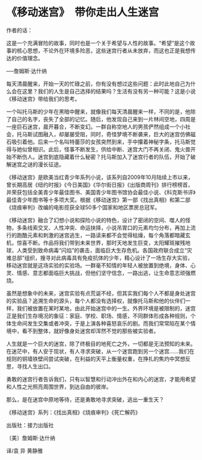 # 《移动迷宫》　带你走出人生迷宫

作者的话： 

这是一个充满冒险的故事，同时也是一个关于希望与人性的故事。“希望”是这个故事的核心思想，不论外在环境多险恶，这些迷宫行者从未放弃，而这也正是我想传达的价值理念。 

──詹姆斯·达什纳 

每天清晨醒来，开始一天的忙碌之前，你有没有想过这些问题：此时此地自己为什么会在这里？我们的人生是自己选择的结果吗？生活有没有另一种可能？这是小说《移动迷宫》带给我们的思考。 

一个叫托马斯的少年在黑暗中醒来，就像我们每天清晨醒来一样，不同的是，他除了自己的名字，丧失了全部的记忆。随后，他发现自己来到一片林间空地，四周是一座巨石迷宫，晨开暮合，不断变幻。一群自称空地人的男孩俨然组成一个小社会，托马斯试图融入，却屡屡受阻，同时，奇怪梦境不断袭来，巨大的迷宫仿佛磁石吸引着他。后来一个名叫特蕾莎的女孩突然到来，手中攥着神秘字条，托马斯觉得与她似曾相识。此后，怪事不断发生，供给中断、迷宫大门不再关闭、鬼火兽开始不断伤人。迷宫到底隐藏着什么秘密？托马斯加入了迷宫行者的队伍，开始了破解迷宫之谜的漫长征途。 

《移动迷宫》是欧美当红青少年系列小说，该系列自2009年10月陆续上市以来，曾长期高居《纽约时报》《今日美国》《华尔街日报》《出版商周刊》排行榜榜首，并荣获包括全美青少年最佳图书、美国青少年图书馆协会最佳小说、《科克斯书评》最佳青少年图书等十多项大奖。根据《移动迷宫》第一部《找出真相》和第二部《烧痕审判》改编的电影揽获全球50多个国家和地区票房总冠军。 

《移动迷宫》融合了幻想小说和探险小说的特色，设计了密闭的空间、噬人的怪物，多条线索交叉、人性冲突、命运抉择，小说吊胃口的元素均匀分布，再加上流行的跑酷元素和刺激的迷宫逃生，一路读来都不会觉得枯燥，每个角落都暗藏玄机，惊喜不断。作品将我们带到未来世界，那时天地发生巨变，太阳耀斑摧残地球，人类受到致命病毒“闪焰”的袭击，面临巨大生存危机。各国政府联合成立“灾难总部”组织，搜寻对此病毒具有免疫抗体的少年，精心设计了一场生存大实验，移动迷宫就是这场实验的实验场。一群毫不知情的年轻人被放置到绝境，身体、心灵、情感、意志都面临巨大挑战，但他们坚守信念，一路出逃，让生命意志顽强燃烧。 

虽然是想象中的未来，迷宫实验有点荒诞不经，但其实我们每个人不都是身处迷宫的实验品？追溯生命的源头，每个人都没有选择权，就像托马斯和他的伙伴们一样，我们被放置在某时某地，由此开始迷宫中的一生。外界环境是被限制的，迷宫正是我们生存境况的象征：家庭、学校、职场、情感，不同群体形成各种规则，个体生命间发生交集或者冲突，于是上演各种喜怒哀乐的剧。而我们常常陷在某个情境中，看不到整体，就好像身处迷宫却浑然不觉的那些被实验者。 

人生就是一个巨大的迷宫，除了终极目的地死亡之外，一切都是无法预知的未来。在迷茫中，有人安于现状，有人寻求突破，从一个迷宫跑到另一个迷宫……我们在规则的铜墙铁壁间尝试突破，在利益的天平上衡量权重，在挣扎的焦灼中冥想反思，寻找人生出口。 

勇敢的迷宫行者告诉我们，只有以智慧和行动冲出外在和内心的迷宫，才能用希望和人性之光照亮周围世界，到达自由的彼岸。 

那么，是在迷宫中原地等待，还是勇敢地寻求突破，逃出一重生天？ 

《移动迷宫》系列：《找出真相》《烧痕审判》《死亡解药》 

出版社：接力出版社 

〔美〕詹姆斯·达什纳 

译/袁 异 黄静雅